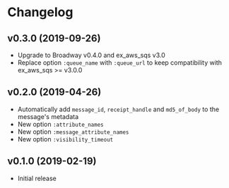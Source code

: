# Changelog

## v0.3.0 (2019-09-26)

  * Upgrade to Broadway v0.4.0 and ex_aws_sqs v3.0
  * Replace option `:queue_name` with `:queue_url` to keep compatibility with ex_aws_sqs >= v3.0.0

## v0.2.0 (2019-04-26)

  * Automatically add `message_id`, `receipt_handle` and `md5_of_body` to the message's metadata
  * New option `:attribute_names`
  * New option `:message_attribute_names`
  * New option `:visibility_timeout`

## v0.1.0 (2019-02-19)

  * Initial release

